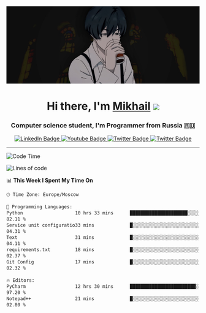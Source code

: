 <div>
  <div align="center">
    <img src="img/banner.jpg"/>
    <h1 align="center">Hi there, I'm <a href="https://github.com/Angeloffy" target="_blank">Mikhail</a> 
    <img src="https://github.com/blackcater/blackcater/raw/main/images/Hi.gif" height="32"/></h1>
  </div>

  <h3 align="center">Computer science student, I'm Programmer from Russia 🇷🇺</h3>
  <div id="badges" align="center">
    <a href="https://t.me/angeloffy">
      <img src="https://img.shields.io/badge/Telegram-2CA5E0?style=for-the-badge&logo=telegram&logoColor=white" alt="LinkedIn Badge"/>
    </a>
    <a href="https://www.youtube.com/channel/UCEL3-LeG0U1_2Ji9XXcPhkQ">
      <img src="https://img.shields.io/badge/YouTube-red?style=for-the-badge&logo=youtube&logoColor=white" alt="Youtube Badge"/>
    </a>
    <a href="mailto:angeloffy.work@gmail.com">
      <img src="https://img.shields.io/badge/Gmail-D14836?style=for-the-badge&logo=gmail&logoColor=white" alt="Twitter Badge"/>
    </a>
    <a href="https://discordapp.com/users/949624873649582121">
      <img src="https://img.shields.io/badge/Discord-7289DA?style=for-the-badge&logo=discord&logoColor=white" alt="Twitter Badge"/>
    </a>
</div>
 
 <hr style="height:1px; color:black; background-color:gray"> 
  
<!--START_SECTION:waka-->
![Code Time](http://img.shields.io/badge/Code%20Time-187%20hrs%2046%20mins-blue)

![Lines of code](https://img.shields.io/badge/From%20Hello%20World%20I%27ve%20Written-30.7%20thousand%20lines%20of%20code-blue)

📊 **This Week I Spent My Time On** 

```text
🕑︎ Time Zone: Europe/Moscow

💬 Programming Languages: 
Python                   10 hrs 33 mins      █████████████████████░░░░   82.11 % 
Service unit configuratio33 mins             █░░░░░░░░░░░░░░░░░░░░░░░░   04.31 % 
Text                     31 mins             █░░░░░░░░░░░░░░░░░░░░░░░░   04.11 % 
requirements.txt         18 mins             █░░░░░░░░░░░░░░░░░░░░░░░░   02.37 % 
Git Config               17 mins             █░░░░░░░░░░░░░░░░░░░░░░░░   02.32 % 

🔥 Editors: 
PyCharm                  12 hrs 30 mins      ████████████████████████░   97.20 % 
Notepad++                21 mins             █░░░░░░░░░░░░░░░░░░░░░░░░   02.80 % 
```


<!--END_SECTION:waka-->
